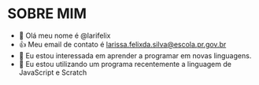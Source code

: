 # SOBRE MIM

- 👋 Olá meu nome é  @larifelix
- :+1: Meu email de contato é larissa.felixda.silva@escola.pr.gov.br
- 👀 Eu estou interessada em aprender a programar em novas linguagens.
- 🌱 Eu estou  utilizando  um programa recentemente  a linguagem de JavaScript  e Scratch
